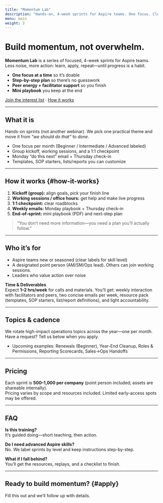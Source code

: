 ```yaml
---
title: "Momentum Lab"
description: "Hands-on, 4-week sprints for Aspire teams. One focus. Clear steps. Real progress—without the overwhelm."
menu: main
weight: 3
---
```


# Build momentum, not overwhelm.

**Momentum Lab** is a series of focused, 4-week sprints for Aspire teams. Less noise, more action: learn, apply, repeat—until progress is a habit.

- **One focus at a time** so it’s doable  
- **Step-by-step plan** so there’s no guesswork  
- **Peer energy + facilitator support** so you finish  
- **Mini playbook** you keep at the end

[Join the interest list](#apply) · [How it works](#how-it-works)

---

## What it is

Hands-on sprints (not another webinar). We pick one practical theme and move it from *“we should do that”* to *done*.

- One focus per month (Beginner / Intermediate / Advanced labeled)  
- Group kickoff, working sessions, and a 1:1 checkpoint  
- Monday “do this next” email + Thursday check-in  
- Templates, SOP starters, lists/reports you can customize

---

## How it works {#how-it-works}

1. **Kickoff (group):** align goals, pick your finish line  
2. **Working sessions / office hours:** get help and make live progress  
3. **1:1 checkpoint:** clear roadblocks  
4. **Weekly emails:** Monday playbook + Thursday check-in  
5. **End-of-sprint:** mini playbook (PDF) and next-step plan

> “You don’t need more information—you need a plan you’ll actually follow.”

---

## Who it’s for

- Aspire teams new or seasoned (clear labels for skill level)  
- A designated point person (AM/SM/Ops lead). Others can join working sessions.  
- Leaders who value action over noise

**Time & Deliverables**  
Expect **1–2 hrs/week** for calls and materials. You’ll get: weekly interaction with facilitators and peers, two concise emails per week, resource pack (templates, SOP starters, list/report definitions), and light accountability.

---

## Topics & cadence

We rotate high-impact operations topics across the year—one per month.  
Have a request? Tell us below when you apply.

- Upcoming examples: Renewals (Beginner), Year-End Cleanup, Roles & Permissions, Reporting Scorecards, Sales→Ops Handoffs

---

## Pricing

Each sprint is **$500–$1,000 per company** (point person included; assets are shareable internally).  
Pricing varies by scope and resources included. Limited early-access spots may be offered.

---

## FAQ

**Is this training?**  
It’s guided doing—short teaching, then action.

**Do I need advanced Aspire skills?**  
No. We label sprints by level and keep instructions step-by-step.

**What if I fall behind?**  
You’ll get the resources, replays, and a checklist to finish.

---

## Ready to build momentum? {#apply}

Fill this out and we’ll follow up with details.

<div class="hs-form-frame"
     data-region="na1"
     data-form-id="6b9f7553-ade9-4cce-b72a-bb83b3dd60a1"
     data-portal-id="22357356"></div>

<script src="https://js.hsforms.net/forms/embed/22357356.js" defer></script>


